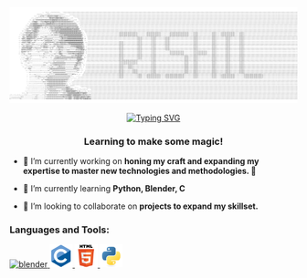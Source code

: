 <picture>
  <source media="(prefers-color-scheme: dark)" srcset="bannerdark.gif">
  <img src="bannerlight.gif" alt="Banner">
</picture>
</a>
<p align="center" style="margin-right: 0;">
 <a href="https://git.io/typing-svg"><img src="https://readme-typing-svg.demolab.com?font=Sixtyfour+Convergence&duration=4000&pause=100&color=F75E5D&background=84F2FF00&vCenter=true&repeat=false&width=436&lines=Hello%2C+I+am+Rishil." alt="Typing SVG" /></a>
</p>
<h3 align="center">Learning to make some magic!</h3>

- 🔭 I’m currently working on **honing my craft and expanding my expertise to master new technologies and methodologies. 🌱**

- 🌱 I’m currently learning **Python, Blender, C**

- 👯 I’m looking to collaborate on **projects to expand my skillset.**


<h3 align="left">Languages and Tools:</h3>
<p align="left"> <a href="https://www.blender.org/" target="_blank" rel="noreferrer"> <img src="https://download.blender.org/branding/community/blender_community_badge_white.svg" alt="blender" width="40" height="40"/> </a> <a href="https://www.cprogramming.com/" target="_blank" rel="noreferrer"> <img src="https://raw.githubusercontent.com/devicons/devicon/master/icons/c/c-original.svg" alt="c" width="40" height="40"/> </a> <a href="https://www.w3.org/html/" target="_blank" rel="noreferrer"> <img src="https://raw.githubusercontent.com/devicons/devicon/master/icons/html5/html5-original-wordmark.svg" alt="html5" width="40" height="40"/> </a> <a href="https://www.python.org" target="_blank" rel="noreferrer"> <img src="https://raw.githubusercontent.com/devicons/devicon/master/icons/python/python-original.svg" alt="python" width="40" height="40"/> </a> </p>

